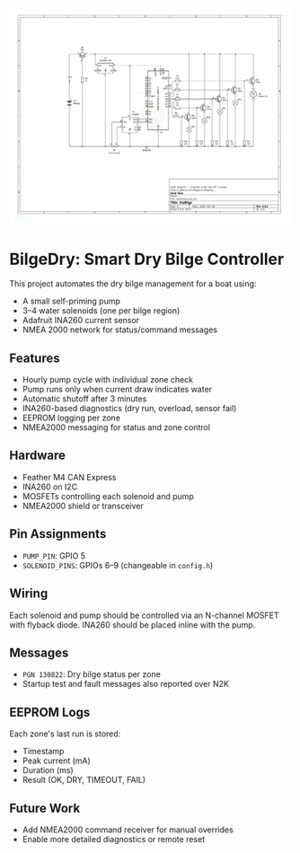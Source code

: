 ![Schematic](schematic.jpg)

# BilgeDry: Smart Dry Bilge Controller

This project automates the dry bilge management for a boat using:
- A small self-priming pump
- 3–4 water solenoids (one per bilge region)
- Adafruit INA260 current sensor
- NMEA 2000 network for status/command messages

## Features
- Hourly pump cycle with individual zone check
- Pump runs only when current draw indicates water
- Automatic shutoff after 3 minutes
- INA260-based diagnostics (dry run, overload, sensor fail)
- EEPROM logging per zone
- NMEA2000 messaging for status and zone control

## Hardware
- Feather M4 CAN Express
- INA260 on I2C
- MOSFETs controlling each solenoid and pump
- NMEA2000 shield or transceiver

## Pin Assignments
- `PUMP_PIN`: GPIO 5
- `SOLENOID_PINS`: GPIOs 6–9 (changeable in `config.h`)

## Wiring
Each solenoid and pump should be controlled via an N-channel MOSFET with flyback diode. INA260 should be placed inline with the pump.

## Messages
- `PGN 130822`: Dry bilge status per zone
- Startup test and fault messages also reported over N2K

## EEPROM Logs
Each zone's last run is stored:
- Timestamp
- Peak current (mA)
- Duration (ms)
- Result (OK, DRY, TIMEOUT, FAIL)

## Future Work
- Add NMEA2000 command receiver for manual overrides
- Enable more detailed diagnostics or remote reset
